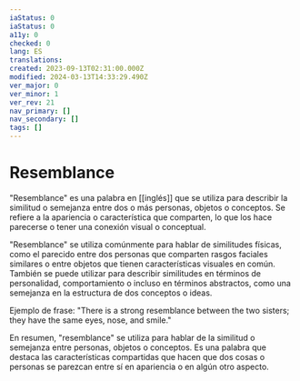 ```yaml
---
iaStatus: 0
iaStatus: 0
a11y: 0
checked: 0
lang: ES
translations: 
created: 2023-09-13T02:31:00.000Z
modified: 2024-03-13T14:33:29.490Z
ver_major: 0
ver_minor: 1
ver_rev: 21
nav_primary: []
nav_secondary: []
tags: []
---
```

# Resemblance

"Resemblance" es una palabra en [[inglés]] que se utiliza para describir la similitud o semejanza entre dos o más personas, objetos o conceptos. Se refiere a la apariencia o característica que comparten, lo que los hace parecerse o tener una conexión visual o conceptual.

"Resemblance" se utiliza comúnmente para hablar de similitudes físicas, como el parecido entre dos personas que comparten rasgos faciales similares o entre objetos que tienen características visuales en común. También se puede utilizar para describir similitudes en términos de personalidad, comportamiento o incluso en términos abstractos, como una semejanza en la estructura de dos conceptos o ideas.

Ejemplo de frase: "There is a strong resemblance between the two sisters; they have the same eyes, nose, and smile."

En resumen, "resemblance" se utiliza para hablar de la similitud o semejanza entre personas, objetos o conceptos. Es una palabra que destaca las características compartidas que hacen que dos cosas o personas se parezcan entre sí en apariencia o en algún otro aspecto.